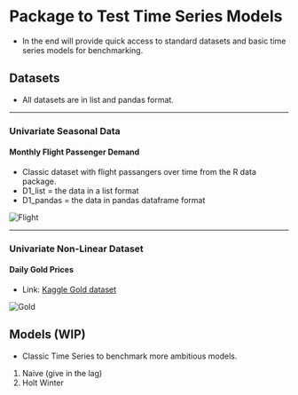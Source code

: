 # Package to Test Time Series Models

* In the end will provide quick access to standard datasets and basic time series models for benchmarking.

## Datasets
* All datasets are in list and pandas format.
______

### Univariate Seasonal Data
#### Monthly Flight Passenger Demand

* Classic dataset with flight passangers over time from the R data package.
* D1_list = the data in a list format
* D1_pandas = the data in pandas dataframe format

![Flight](https://www.solver.com/sites/default/files/Timese1.jpg)


______

### Univariate Non-Linear Dataset
#### Daily Gold Prices

* Link: [Kaggle Gold dataset](https://www.kaggle.com/arashnic/learn-time-series-forecasting-from-gold-price)

![Gold](https://blog.minitab.com/hs-fs/hubfs/Imported_Blog_Media/time_series_gold_2.gif?width=435&height=294&name=time_series_gold_2.gif)

## Models (WIP)

* Classic Time Series to benchmark more ambitious models. 
1. Naive (give in the lag) 
2. Holt Winter
